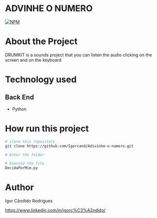 # ADVINHE O NUMERO
[![NPM](https://img.shields.io/npm/l/react)](https://github.com/Igorcand/Adivinhe-o-numero/blob/master/LICENSE) 

# About the Project
DRUMKIT is a sounds project that you can listen the audio clicking on the screen and on the keyboard
# Technology used

## Back End
- Python

# How run this project

```bash
# clone this repository
git clone https://github.com/Igorcand/Adivinhe-o-numero.git

# Enter the folder 

# Execute the file 
DecidaPorMim.py
```


# Author

Igor Cândido Rodrigues

https://www.linkedin.com/in/igorc%C3%A2ndido/


